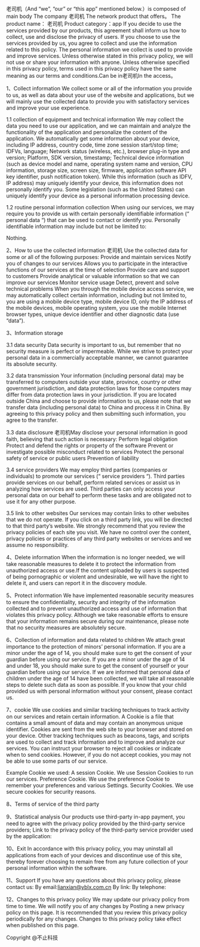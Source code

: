 老司机（And “we”, “our” or “this app” mentioned below.）is composed of main body The company 老司机 The network product that offers。 The product name： 老司机 Product category：app If you decide to use the services provided by our products, this agreement shall inform us how to collect, use and disclose the privacy of users. If you choose to use the services provided by us, you agree to collect and use the information related to this policy. The personal information we collect is used to provide and improve services. Unless otherwise stated in this privacy policy, we will not use or share your information with anyone. Unless otherwise specified in this privacy policy, terms used in this privacy policy have the same meaning as our terms and conditions.Can be in老司机In the access。

1、Collect information We collect some or all of the information you provide to us, as well as data about your use of the website and applications, but we will mainly use the collected data to provide you with satisfactory services and improve your use experience.

1.1 collection of equipment and technical information We may collect the data you need to use our application, and we can maintain and analyze the functionality of the application and personalize the content of the application. We automatically get some information about your device, including IP address, country code, time zone session start/stop time; IDFVs, language; Network status (wireless, etc.), browser plug-in type and version; Platform, SDK version, timestamp; Technical device information (such as device model and name, operating system name and version, CPU information, storage size, screen size, firmware, application software API key identifier, push notification token). While this information (such as IDFV, IP address) may uniquely identify your device, this information does not personally identify you. Some legislation (such as the United States) can uniquely identify your device as a personal information processing device.

1.2 routine personal information collection When using our services, we may require you to provide us with certain personally identifiable information (“ personal data “) that can be used to contact or identify you. Personally identifiable information may include but not be limited to:

Nothing.

2、How to use the collected information 老司机 Use the collected data for some or all of the following purposes: Provide and maintain services Notify you of changes to our services Allows you to participate in the interactive functions of our services at the time of selection Provide care and support to customers Provide analytical or valuable information so that we can improve our services Monitor service usage Detect, prevent and solve technical problems When you through the mobile device access service, we may automatically collect certain information, including but not limited to, you are using a mobile device type, mobile device ID, only the IP address of the mobile devices, mobile operating system, you use the mobile Internet browser types, unique device identifier and other diagnostic data (use “data”).

3、Information storage

3.1 data security Data security is important to us, but remember that no security measure is perfect or impermeable. While we strive to protect your personal data in a commercially acceptable manner, we cannot guarantee its absolute security.

3.2 data transmission Your information (including personal data) may be transferred to computers outside your state, province, country or other government jurisdiction, and data protection laws for those computers may differ from data protection laws in your jurisdiction. If you are located outside China and choose to provide information to us, please note that we transfer data (including personal data) to China and process it in China. By agreeing to this privacy policy and then submitting such information, you agree to the transfer.

3.3 data disclosure 老司机May disclose your personal information in good faith, believing that such action is necessary: Perform legal obligation Protect and defend the rights or property of the software Prevent or investigate possible misconduct related to services Protect the personal safety of service or public users Prevention of liability

3.4 service providers We may employ third parties (companies or individuals) to promote our services (“ service providers “). Third parties provide services on our behalf, perform related services or assist us in analyzing how services are used. Third parties can only access your personal data on our behalf to perform these tasks and are obligated not to use it for any other purpose.

3.5 link to other websites Our services may contain links to other websites that we do not operate. If you click on a third party link, you will be directed to that third party’s website. We strongly recommend that you review the privacy policies of each site you visit. We have no control over the content, privacy policies or practices of any third party websites or services and we assume no responsibility.

4、Delete information When the information is no longer needed, we will take reasonable measures to delete it to protect the information from unauthorized access or use.If the content uploaded by users is suspected of being pornographic or violent and undesirable, we will have the right to delete it, and users can report it in the discovery module.

5、Protect information We have implemented reasonable security measures to ensure the confidentiality, security and integrity of the information collected and to prevent unauthorized access and use of information that violates this privacy policy. Although we take reasonable efforts to ensure that your information remains secure during our maintenance, please note that no security measures are absolutely secure.

6、Collection of information and data related to children We attach great importance to the protection of minors’ personal information. If you are a minor under the age of 14, you should make sure to get the consent of your guardian before using our service. If you are a minor under the age of 14 and under 18, you should make sure to get the consent of yourself or your guardian before using our service. If we are informed that personal data of children under the age of 14 have been collected, we will take all reasonable steps to delete such data as soon as possible. If you know that your child provided us with personal information without your consent, please contact us.

7、cookie We use cookies and similar tracking techniques to track activity on our services and retain certain information. A Cookie is a file that contains a small amount of data and may contain an anonymous unique identifier. Cookies are sent from the web site to your browser and stored on your device. Other tracking techniques such as beacons, tags, and scripts are used to collect and track information and to improve and analyze our services. You can instruct your browser to reject all cookies or indicate when to send cookies. However, if you do not accept cookies, you may not be able to use some parts of our service.

Example Cookie we used: A session Cookie. We use Session Cookies to run our services. Preference Cookie. We use the preference Cookie to remember your preferences and various Settings. Security Cookies. We use secure cookies for security reasons.

8、Terms of service of the third party

9、Statistical analysis Our products use third-party in-app payment, you need to agree with the privacy policy provided by the third-party service providers; Link to the privacy policy of the third-party service provider used by the application:

10、Exit In accordance with this privacy policy, you may uninstall all applications from each of your devices and discontinue use of this site, thereby forever choosing to remain free from any future collection of your personal information within the software.

11、Support If you have any questions about this privacy policy, please contact us: By email:lianxian@yblx.com.cn By link: By telephone:

12、Changes to this privacy policy We may update our privacy policy from time to time. We will notify you of any changes by Posting a new privacy policy on this page. It is recommended that you review this privacy policy periodically for any changes. Changes to this privacy policy take effect when published on this page.

Copyright @不止科技

